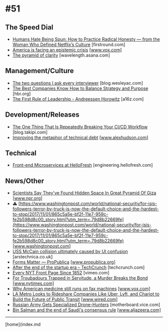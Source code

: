 # #51

 ## The Speed Dial
* [Humans Hate Being Spun: How to Practice Radical Honesty — from the Woman Who Defined Netflix’s Culture](http://firstround.com/review/humans-hate-being-spun-how-to-practice-radical-honesty-from-the-woman-who-defined-netflixs-culture/) [firstround.com]
* [America is facing an epistemic crisis](https://www.vox.com/policy-and-politics/2017/11/2/16588964/america-epistemic-crisis) [www.vox.com]
* [The pyramid of clarity](https://wavelength.asana.com/pyramid-clarity-strategic-alignment/) [wavelength.asana.com]

 ## Management/Culture
* [The two questions I ask every interviewer](http://blog.wesleyac.com/posts/two-interview-questions) [blog.wesleyac.com]
* [The Best Companies Know How to Balance Strategy and Purpose](https://hbr.org/2017/11/the-best-companies-know-how-to-balance-strategy-and-purpose) [hbr.org]
* [The First Rule of Leadership - Andreessen Horowitz](https://a16z.com/2017/11/02/the-first-rule-of-leadership/) [a16z.com]

 ## Development/Releases
* [The One Thing That Is Repeatedly Breaking Your CI/CD Workflow](http://blog.takipi.com/the-one-thing-that-repeatedly-breaks-your-cicd-workflow/) [blog.takipi.com]
* [Improving the metaphor of technical debt](https://www.alexhudson.com/2017/08/09/improving-metaphor-technical-debt/) [www.alexhudson.com]

 ## Technical
* [Front-end Microservices at HelloFresh](https://engineering.hellofresh.com/front-end-microservices-at-hellofresh-23978a611b87) [engineering.hellofresh.com]

 ## News/Other
* [Scientists Say They've Found Hidden Space In Great Pyramid Of Giza](http://www.npr.org/sections/thetwo-way/2017/11/02/561468384/scientists-say-theyve-found-hidden-space-in-great-pyramid-of-giza) [www.npr.org]
* &#9888; [https://www.washingtonpost.com/world/national-security/for-isis-followers-terror-by-truck-is-now-the-default-choice-and-the-hardest-to-stop/2017/11/01/865c5a5e-bf2f-11e7-959c-fe2b598d8c00_story.html?utm_term=.79d8b22669fe](https://www.washingtonpost.com/world/national-security/for-isis-followers-terror-by-truck-is-now-the-default-choice-and-the-hardest-to-stop/2017/11/01/865c5a5e-bf2f-11e7-959c-fe2b598d8c00_story.html?utm_term=.79d8b22669fe) [www.washingtonpost.com]
* [USS McCain collision ultimately caused by UI confusion](https://arstechnica.co.uk/information-technology/2017/11/uss-mccain-collision-ultimately-caused-by-ui-confusion/) [arstechnica.co.uk]
* [Forms Matter — ProPublica](https://www.propublica.org/article/forms-matter) [www.propublica.org]
* [After the end of the startup era – TechCrunch](https://techcrunch.com/2017/10/22/ask-not-for-whom-the-deadpool-tolls/) [techcrunch.com]
* [Every NYT Front Page Since 1852](https://vimeo.com/204951759) [vimeo.com]
* [For Troubadours Trapped in Servitude, a Murder Breaks the Bond](https://www.nytimes.com/2017/11/04/world/asia/india-rajasthan-manganiyars-muslim-musicians-caste.html) [www.nytimes.com]
* [Why American medicine still runs on fax machines](https://www.vox.com/health-care/2017/10/30/16228054/american-medical-system-fax-machines-why) [www.vox.com]
* [LA Metro Looks to Rideshare Companies Like Uber, Lyft, and Chariot to Build the Future of Public Transit](https://www.wired.com/story/la-rideshare-public-transit/) [www.wired.com]
* [Russian Army Gets Specialized Drone-Hunters](https://motherboard.vice.com/en_us/article/ywbwaj/russian-army-specialized-drone-hunters-krasukha-jammer) [motherboard.vice.com]
* [Bin Salman and the end of Saudi's consensus rule](http://www.aljazeera.com/news/2017/11/bin-salman-saudi-consensus-rule-171107052615928.html) [www.aljazeera.com]
___
[home](index.md
